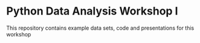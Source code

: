 # Python Data Analysis Workshop I

This repository contains example data sets, code and presentations for this workshop
